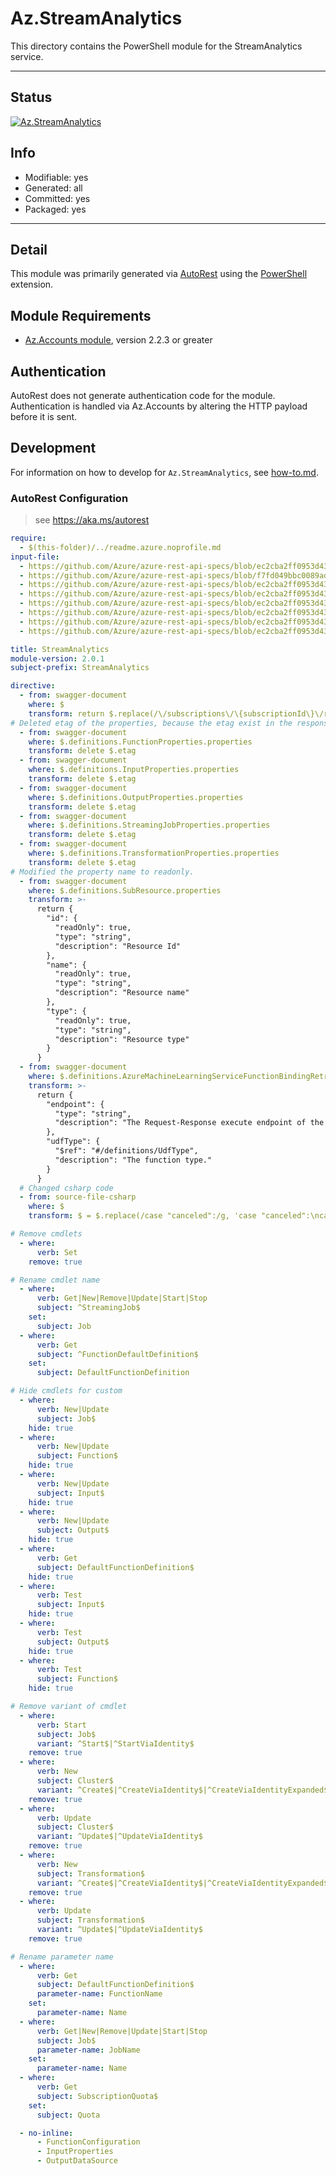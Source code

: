 <!-- region Generated -->
# Az.StreamAnalytics
This directory contains the PowerShell module for the StreamAnalytics service.

---
## Status
[![Az.StreamAnalytics](https://img.shields.io/powershellgallery/v/Az.StreamAnalytics.svg?style=flat-square&label=Az.StreamAnalytics "Az.StreamAnalytics")](https://www.powershellgallery.com/packages/Az.StreamAnalytics/)

## Info
- Modifiable: yes
- Generated: all
- Committed: yes
- Packaged: yes

---
## Detail
This module was primarily generated via [AutoRest](https://github.com/Azure/autorest) using the [PowerShell](https://github.com/Azure/autorest.powershell) extension.

## Module Requirements
- [Az.Accounts module](https://www.powershellgallery.com/packages/Az.Accounts/), version 2.2.3 or greater

## Authentication
AutoRest does not generate authentication code for the module. Authentication is handled via Az.Accounts by altering the HTTP payload before it is sent.

## Development
For information on how to develop for `Az.StreamAnalytics`, see [how-to.md](how-to.md).
<!-- endregion -->

### AutoRest Configuration
> see https://aka.ms/autorest

``` yaml
require:
  - $(this-folder)/../readme.azure.noprofile.md
input-file:
  - https://github.com/Azure/azure-rest-api-specs/blob/ec2cba2ff0953d431b88a9fd4922de76157119e0/specification/streamanalytics/resource-manager/Microsoft.StreamAnalytics/preview/2020-03-01-preview/clusters.json
  - https://github.com/Azure/azure-rest-api-specs/blob/f7fd049bbc0089ad8faa7dc1c89610ca8ad78c83/specification/streamanalytics/resource-manager/Microsoft.StreamAnalytics/preview/2017-04-01-preview/streamingjobs.json 
  - https://github.com/Azure/azure-rest-api-specs/blob/ec2cba2ff0953d431b88a9fd4922de76157119e0/specification/streamanalytics/resource-manager/Microsoft.StreamAnalytics/preview/2017-04-01-preview/functions.json 
  - https://github.com/Azure/azure-rest-api-specs/blob/ec2cba2ff0953d431b88a9fd4922de76157119e0/specification/streamanalytics/resource-manager/Microsoft.StreamAnalytics/preview/2017-04-01-preview/outputs.json
  - https://github.com/Azure/azure-rest-api-specs/blob/ec2cba2ff0953d431b88a9fd4922de76157119e0/specification/streamanalytics/resource-manager/Microsoft.StreamAnalytics/preview/2017-04-01-preview/inputs.json
  - https://github.com/Azure/azure-rest-api-specs/blob/ec2cba2ff0953d431b88a9fd4922de76157119e0/specification/streamanalytics/resource-manager/Microsoft.StreamAnalytics/preview/2017-04-01-preview/transformations.json
  - https://github.com/Azure/azure-rest-api-specs/blob/ec2cba2ff0953d431b88a9fd4922de76157119e0/specification/streamanalytics/resource-manager/Microsoft.StreamAnalytics/preview/2017-04-01-preview/subscriptions.json
  - https://github.com/Azure/azure-rest-api-specs/blob/ec2cba2ff0953d431b88a9fd4922de76157119e0/specification/streamanalytics/resource-manager/Microsoft.StreamAnalytics/preview/2017-04-01-preview/operations.json

title: StreamAnalytics
module-version: 2.0.1
subject-prefix: StreamAnalytics

directive:
  - from: swagger-document
    where: $
    transform: return $.replace(/\/subscriptions\/\{subscriptionId\}\/resourcegroups\/\{resourceGroupName\}/g, "/subscriptions/{subscriptionId}/resourceGroups/{resourceGroupName}")
# Deleted etag of the properties, because the etag exist in the response header.
  - from: swagger-document
    where: $.definitions.FunctionProperties.properties
    transform: delete $.etag
  - from: swagger-document
    where: $.definitions.InputProperties.properties
    transform: delete $.etag
  - from: swagger-document
    where: $.definitions.OutputProperties.properties
    transform: delete $.etag
  - from: swagger-document
    where: $.definitions.StreamingJobProperties.properties
    transform: delete $.etag
  - from: swagger-document
    where: $.definitions.TransformationProperties.properties
    transform: delete $.etag
# Modified the property name to readonly.  
  - from: swagger-document
    where: $.definitions.SubResource.properties
    transform: >-
      return {
        "id": {
          "readOnly": true,
          "type": "string",
          "description": "Resource Id"
        },
        "name": {
          "readOnly": true,
          "type": "string",
          "description": "Resource name"
        },
        "type": {
          "readOnly": true,
          "type": "string",
          "description": "Resource type"
        }
      }
  - from: swagger-document
    where: $.definitions.AzureMachineLearningServiceFunctionBindingRetrievalProperties.properties
    transform: >-
      return {
        "endpoint": {
          "type": "string",
          "description": "The Request-Response execute endpoint of the Azure Machine Learning web service."
        },
        "udfType": {
          "$ref": "#/definitions/UdfType",
          "description": "The function type."
        }
      }
  # Changed csharp code
  - from: source-file-csharp
    where: $
    transform: $ = $.replace(/case "canceled":/g, 'case "canceled":\ncase "testsucceeded":')

# Remove cmdlets
  - where:
      verb: Set
    remove: true

# Rename cmdlet name
  - where:
      verb: Get|New|Remove|Update|Start|Stop
      subject: ^StreamingJob$
    set:
      subject: Job
  - where:
      verb: Get
      subject: ^FunctionDefaultDefinition$
    set:
      subject: DefaultFunctionDefinition

# Hide cmdlets for custom
  - where:
      verb: New|Update
      subject: Job$
    hide: true
  - where:
      verb: New|Update
      subject: Function$
    hide: true
  - where:
      verb: New|Update
      subject: Input$
    hide: true
  - where:
      verb: New|Update
      subject: Output$
    hide: true
  - where:
      verb: Get
      subject: DefaultFunctionDefinition$
    hide: true
  - where:
      verb: Test
      subject: Input$
    hide: true
  - where:
      verb: Test
      subject: Output$
    hide: true
  - where:
      verb: Test
      subject: Function$
    hide: true

# Remove variant of cmdlet
  - where:
      verb: Start
      subject: Job$
      variant: ^Start$|^StartViaIdentity$
    remove: true
  - where:
      verb: New
      subject: Cluster$
      variant: ^Create$|^CreateViaIdentity$|^CreateViaIdentityExpanded$
    remove: true
  - where:
      verb: Update
      subject: Cluster$
      variant: ^Update$|^UpdateViaIdentity$
    remove: true
  - where:
      verb: New
      subject: Transformation$
      variant: ^Create$|^CreateViaIdentity$|^CreateViaIdentityExpanded$
    remove: true
  - where:
      verb: Update
      subject: Transformation$
      variant: ^Update$|^UpdateViaIdentity$
    remove: true

# Rename parameter name
  - where:
      verb: Get
      subject: DefaultFunctionDefinition$
      parameter-name: FunctionName
    set:
      parameter-name: Name
  - where:
      verb: Get|New|Remove|Update|Start|Stop
      subject: Job$
      parameter-name: JobName
    set:
      parameter-name: Name
  - where:
      verb: Get
      subject: SubscriptionQuota$
    set:
      subject: Quota

  - no-inline:
      - FunctionConfiguration
      - InputProperties
      - OutputDataSource

```

